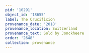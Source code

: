 ```yaml
---
pid: '10291'
object_id: '18655'
label: The Crucifixion
provenance_date: '2018'
provenance_location: Switzerland
provenance_text: Sold by Jonckheere
order: '2648'
collection: provenance
---
```

